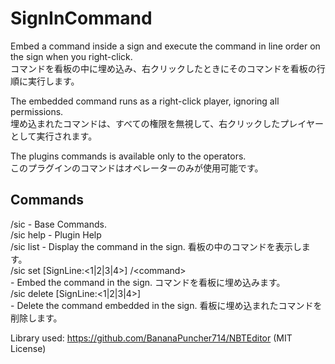 # SignInCommand
Embed a command inside a sign and execute the command in line order on the sign when you right-click.  
コマンドを看板の中に埋め込み、右クリックしたときにそのコマンドを看板の行順に実行します。

The embedded command runs as a right-click player, ignoring all permissions.  
埋め込まれたコマンドは、すべての権限を無視して、右クリックしたプレイヤーとして実行されます。

The plugins commands is available only to the operators.  
このプラグインのコマンドはオペレーターのみが使用可能です。

## Commands
  /sic - Base Commands.  
  /sic help - Plugin Help  
  /sic list - Display the command in the sign. 看板の中のコマンドを表示します。  
  /sic set [SignLine:<1|2|3|4>] /&lt;command&gt;  
    - Embed the command in the sign. コマンドを看板に埋め込みます。  
  /sic delete [SignLine:<1|2|3|4>]  
    - Delete the command embedded in the sign. 看板に埋め込まれたコマンドを削除します。  

Library used: https://github.com/BananaPuncher714/NBTEditor (MIT License)
